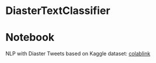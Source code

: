 # DiasterTextClassifier

# Notebook
NLP with Diaster Tweets based on Kaggle dataset: [colablink](https://colab.research.google.com/drive/16Lq8pFyxwIUhFi241FYDrG-VfBBSTsgE?usp=sharing)
